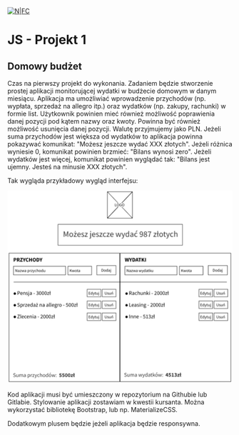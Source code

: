 [![N|FC](https://futurecollars.com/wp-content/uploads/2019/09/logo.svg)](https://futurecollars.com/)

# JS - Projekt 1

## Domowy budżet

Czas na pierwszy projekt do wykonania. Zadaniem będzie stworzenie prostej aplikacji monitorującej wydatki w budżecie domowym w danym miesiącu. Aplikacja ma umożliwiać wprowadzenie przychodów (np. wypłata, sprzedaż na allegro itp.) oraz wydatków (np. zakupy, rachunki) w formie list. Użytkownik powinien mieć również możliwość poprawienia danej pozycji pod kątem nazwy oraz kwoty. Powinna być również możliwość usunięcia danej pozycji. Walutę przyjmujemy jako PLN. Jeżeli suma przychodów jest większa od wydatków to aplikacja powinna pokazywać komunikat: "Możesz jeszcze wydać XXX złotych". Jeżeli różnica wyniesie 0, komunikat powinien brzmieć: "Bilans wynosi zero". Jeżeli wydatków jest więcej, komunikat powinien wyglądać tak: "Bilans jest ujemny. Jesteś na minusie XXX złotych".

Tak wygląda przykładowy wygląd interfejsu:

![alt text](https://github.com/mmnoga/js-project1/blob/main/img/735fc497-3ce8-44ae-8cf4-fdac5a8ad2c2.png)

Kod aplikacji musi być umieszczony w repozytorium na Githubie lub Gitlabie. Stylowanie aplikacji zostawiam w kwestii kursanta. Można wykorzystać bibliotekę Bootstrap, lub np. MaterializeCSS.

Dodatkowym plusem będzie jeżeli aplikacja będzie responsywna.
